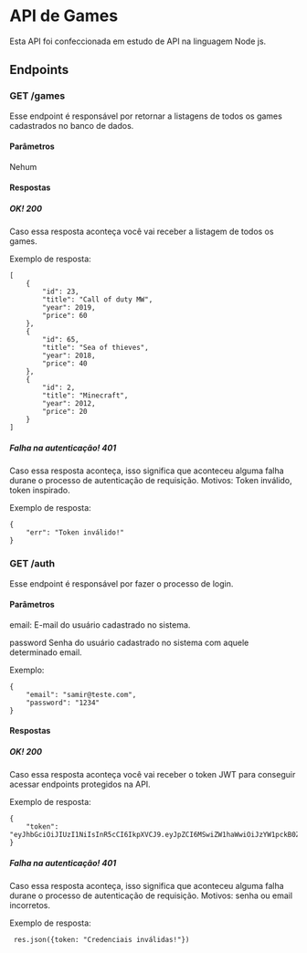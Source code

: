 # API de Games
Esta API foi confeccionada em estudo de API na linguagem Node js.
## Endpoints
### GET /games
Esse endpoint é responsável por retornar a listagens de todos os games cadastrados no banco de dados.
#### Parâmetros
Nehum
#### Respostas
##### OK! 200
Caso essa resposta aconteça você vai receber a listagem de todos os games.

Exemplo de resposta:
```
[
    {
        "id": 23,
        "title": "Call of duty MW",
        "year": 2019,
        "price": 60
    },
    {
        "id": 65,
        "title": "Sea of thieves",
        "year": 2018,
        "price": 40
    },
    {
        "id": 2,
        "title": "Minecraft",
        "year": 2012,
        "price": 20
    }
]
```
##### Falha na autenticação! 401
Caso essa resposta aconteça, isso significa que aconteceu alguma falha durane o processo de autenticação de requisição. Motivos: Token inválido, token inspirado.

Exemplo de resposta:
```
{
    "err": "Token inválido!"
}
```

### GET /auth
Esse endpoint é responsável por fazer o processo de login.
#### Parâmetros
email: E-mail do usuário cadastrado no sistema.

password Senha do usuário cadastrado no sistema com aquele determinado email.

Exemplo:

```
{
    "email": "samir@teste.com",
    "password": "1234"
}
```
#### Respostas
##### OK! 200
Caso essa resposta aconteça você vai receber o token JWT para conseguir acessar endpoints protegidos na API.

Exemplo de resposta:
```
{
    "token": "eyJhbGciOiJIUzI1NiIsInR5cCI6IkpXVCJ9.eyJpZCI6MSwiZW1haWwiOiJzYW1pckB0ZXN0ZS5jb20iLCJpYXQiOjE1OTM1MzUyODcsImV4cCI6MTU5MzcwODA4N30.w3pHe4gVBGveEA9hFH1NBy_yesGe90LgK_rHsNGy_2o"
}
```
##### Falha na autenticação! 401
Caso essa resposta aconteça, isso significa que aconteceu alguma falha durane o processo de autenticação de requisição. Motivos: senha ou email incorretos.

Exemplo de resposta:
```
 res.json({token: "Credenciais inválidas!"})
```
